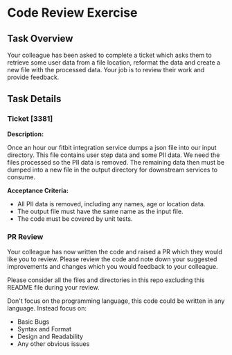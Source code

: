 # Code Review Exercise

## Task Overview
Your colleague has been asked to complete a ticket which asks them to retrieve
some user data from a file location, reformat the data and create a new file with the processed data. Your job is to review their work and provide feedback.

## Task Details

### Ticket [3381]
**Description:**

Once an hour our fitbit integration service dumps a json file into our input directory. This file contains user step data and some PII data. We need the files processed so the PII data is removed. The remaining data then must be dumped into a new file in the output directory for downstream services to consume.

**Acceptance Criteria:**

- All PII data is removed, including any names, age or location data.
- The output file must have the same name as the input file.
- The code must be covered by unit tests.

### PR Review

Your colleague has now written the code and raised a PR which they would like you to
review. Please review the code and note down your suggested improvements and changes which you would feedback to your colleague.

Please consider all the files and directories in this repo excluding this README file during your review. 

Don't focus on the programming language, this code could be written in any language. Instead focus on:

- Basic Bugs
- Syntax and Format
- Design and Readability
- Any other obvious issues